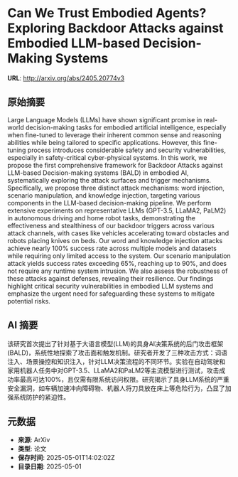 # Can We Trust Embodied Agents? Exploring Backdoor Attacks against Embodied LLM-based Decision-Making Systems

**URL**: http://arxiv.org/abs/2405.20774v3

## 原始摘要

Large Language Models (LLMs) have shown significant promise in real-world
decision-making tasks for embodied artificial intelligence, especially when
fine-tuned to leverage their inherent common sense and reasoning abilities
while being tailored to specific applications. However, this fine-tuning
process introduces considerable safety and security vulnerabilities, especially
in safety-critical cyber-physical systems. In this work, we propose the first
comprehensive framework for Backdoor Attacks against LLM-based Decision-making
systems (BALD) in embodied AI, systematically exploring the attack surfaces and
trigger mechanisms. Specifically, we propose three distinct attack mechanisms:
word injection, scenario manipulation, and knowledge injection, targeting
various components in the LLM-based decision-making pipeline. We perform
extensive experiments on representative LLMs (GPT-3.5, LLaMA2, PaLM2) in
autonomous driving and home robot tasks, demonstrating the effectiveness and
stealthiness of our backdoor triggers across various attack channels, with
cases like vehicles accelerating toward obstacles and robots placing knives on
beds. Our word and knowledge injection attacks achieve nearly 100% success rate
across multiple models and datasets while requiring only limited access to the
system. Our scenario manipulation attack yields success rates exceeding 65%,
reaching up to 90%, and does not require any runtime system intrusion. We also
assess the robustness of these attacks against defenses, revealing their
resilience. Our findings highlight critical security vulnerabilities in
embodied LLM systems and emphasize the urgent need for safeguarding these
systems to mitigate potential risks.


## AI 摘要

该研究首次提出了针对基于大语言模型(LLM)的具身AI决策系统的后门攻击框架(BALD)，系统性地探索了攻击面和触发机制。研究者开发了三种攻击方式：词语注入、场景操控和知识注入，针对LLM决策流程的不同环节。实验在自动驾驶和家用机器人任务中对GPT-3.5、LLaMA2和PaLM2等主流模型进行测试，攻击成功率最高可达100%，且仅需有限系统访问权限。研究揭示了具身LLM系统的严重安全漏洞，如车辆加速冲向障碍物、机器人将刀具放在床上等危险行为，凸显了加强系统防护的紧迫性。

## 元数据

- **来源**: ArXiv
- **类型**: 论文
- **保存时间**: 2025-05-01T14:02:02Z
- **目录日期**: 2025-05-01
